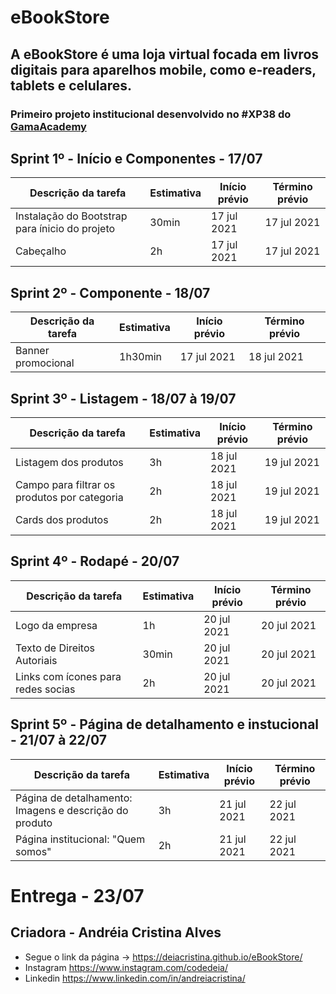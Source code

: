 # eBookStore
## A eBookStore é uma loja virtual focada em livros digitais para aparelhos mobile, como e-readers, tablets e celulares.

### Primeiro projeto institucional desenvolvido no #XP38 do [GamaAcademy](https://www.gama.academy/)


## Sprint 1º - Início e Componentes - 17/07

| Descrição da tarefa                            | Estimativa      | Início prévio | Término prévio
| --- | --- | --- | --- |
| Instalação do Bootstrap para ínicio do projeto | 30min           | 17 jul 2021   | 17 jul 2021
| Cabeçalho                                      | 2h              | 17 jul 2021   | 17 jul 2021

## Sprint 2º - Componente - 18/07

| Descrição da tarefa  | Estimativa      | Início prévio | Término prévio
| --- | --- | --- | --- |
| Banner promocional   | 1h30min         | 17 jul 2021   | 18 jul 2021
                                    

## Sprint 3º - Listagem - 18/07 à 19/07

| Descrição da tarefa                            | Estimativa      | Início prévio | Término prévio
| --- | --- | --- | --- |
| Listagem dos produtos                          | 3h              | 18 jul 2021   | 19 jul 2021
| Campo para filtrar os produtos por categoria   | 2h              | 18 jul 2021   | 19 jul 2021
| Cards dos produtos                             | 2h              | 18 jul 2021   | 19 jul 2021

## Sprint 4º - Rodapé - 20/07

| Descrição da tarefa | Estimativa      | Início prévio | Término prévio
| --- | --- | --- | --- |
| Logo da empresa                       | 1h              | 20 jul 2021   | 20 jul 2021
| Texto de Direitos Autoriais           | 30min           | 20 jul 2021   | 20 jul 2021
| Links com ícones para redes socias    | 2h              | 20 jul 2021   | 20 jul 2021

## Sprint 5º - Página de detalhamento e instucional - 21/07 à 22/07

| Descrição da tarefa                                    | Estimativa      | Início prévio | Término prévio
| --- | --- | --- | --- |
| Página de detalhamento: Imagens e descrição do produto | 3h              | 21 jul 2021   | 22 jul 2021
| Página institucional: "Quem somos"                     | 2h              | 21 jul 2021   | 22 jul 2021

#  Entrega - 23/07

## Criadora - Andréia Cristina Alves
* Segue o link da página -> https://deiacristina.github.io/eBookStore/
* Instagram https://www.instagram.com/codedeia/
* Linkedin https://www.linkedin.com/in/andreiacristina/


